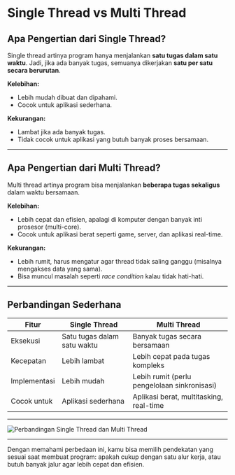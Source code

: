 # Single Thread vs Multi Thread

## Apa Pengertian dari Single Thread?

Single thread artinya program hanya menjalankan **satu tugas dalam satu waktu**. Jadi, jika ada banyak tugas, semuanya dikerjakan **satu per satu secara berurutan**.

**Kelebihan:**
- Lebih mudah dibuat dan dipahami.
- Cocok untuk aplikasi sederhana.

**Kekurangan:**
- Lambat jika ada banyak tugas.
- Tidak cocok untuk aplikasi yang butuh banyak proses bersamaan.

---

## Apa Pengertian dari Multi Thread?

Multi thread artinya program bisa menjalankan **beberapa tugas sekaligus** dalam waktu bersamaan.

**Kelebihan:**
- Lebih cepat dan efisien, apalagi di komputer dengan banyak inti prosesor (multi-core).
- Cocok untuk aplikasi berat seperti game, server, dan aplikasi real-time.

**Kekurangan:**
- Lebih rumit, harus mengatur agar thread tidak saling ganggu (misalnya mengakses data yang sama).
- Bisa muncul masalah seperti *race condition* kalau tidak hati-hati.

---

## Perbandingan Sederhana

| Fitur            | Single Thread                   | Multi Thread                             |
|------------------|----------------------------------|-------------------------------------------|
| Eksekusi         | Satu tugas dalam satu waktu      | Banyak tugas secara bersamaan             |
| Kecepatan        | Lebih lambat                    | Lebih cepat pada tugas kompleks           |
| Implementasi     | Lebih mudah                     | Lebih rumit (perlu pengelolaan sinkronisasi) |
| Cocok untuk      | Aplikasi sederhana              | Aplikasi berat, multitasking, real-time   |

---


<img align="center" src="img/Single-MultiThread.png" alt="Perbandingan Single Thread dan Multi Thread" />

---

Dengan memahami perbedaan ini, kamu bisa memilih pendekatan yang sesuai saat membuat program: apakah cukup dengan satu alur kerja, atau butuh banyak jalur agar lebih cepat dan efisien.
